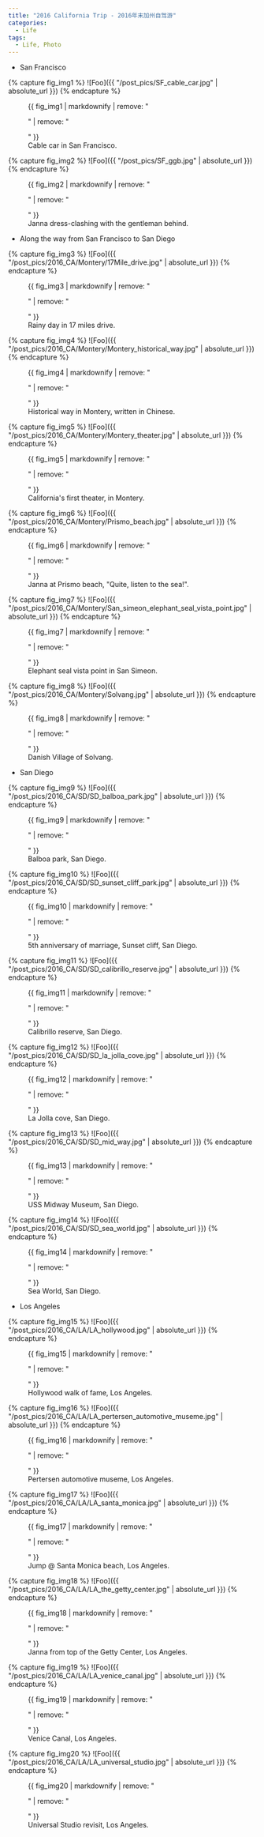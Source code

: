 ```yaml
---
title: "2016 California Trip - 2016年末加州自驾游"
categories: 
  - Life
tags:
  - Life, Photo
---
```

- San Francisco

{% capture fig_img1 %}
![Foo]({{ "/post_pics/SF_cable_car.jpg" | absolute_url }})
{% endcapture %}
<figure>
  {{ fig_img1 | markdownify | remove: "<p>" | remove: "</p>" }}
  <figcaption>Cable car in San Francisco.</figcaption>
</figure>

{% capture fig_img2 %}
![Foo]({{ "/post_pics/SF_ggb.jpg" | absolute_url }})
{% endcapture %}
<figure>
  {{ fig_img2 | markdownify | remove: "<p>" | remove: "</p>" }}
  <figcaption>Janna dress-clashing with the gentleman behind.</figcaption>
</figure>

- Along the way from San Francisco to San Diego

{% capture fig_img3 %}
![Foo]({{ "/post_pics/2016_CA/Montery/17Mile_drive.jpg" | absolute_url }})
{% endcapture %}
<figure>
  {{ fig_img3 | markdownify | remove: "<p>" | remove: "</p>" }}
  <figcaption>Rainy day in 17 miles drive.</figcaption>
</figure>

{% capture fig_img4 %}
![Foo]({{ "/post_pics/2016_CA/Montery/Montery_historical_way.jpg" | absolute_url }})
{% endcapture %}
<figure>
  {{ fig_img4 | markdownify | remove: "<p>" | remove: "</p>" }}
  <figcaption>Historical way in Montery, written in Chinese.</figcaption>
</figure>

{% capture fig_img5 %}
![Foo]({{ "/post_pics/2016_CA/Montery/Montery_theater.jpg" | absolute_url }})
{% endcapture %}
<figure>
  {{ fig_img5 | markdownify | remove: "<p>" | remove: "</p>" }}
  <figcaption>California's first theater, in Montery.</figcaption>
</figure>

{% capture fig_img6 %}
![Foo]({{ "/post_pics/2016_CA/Montery/Prismo_beach.jpg" | absolute_url }})
{% endcapture %}
<figure>
  {{ fig_img6 | markdownify | remove: "<p>" | remove: "</p>" }}
  <figcaption>Janna at Prismo beach, "Quite, listen to the sea!".</figcaption>
</figure>

{% capture fig_img7 %}
![Foo]({{ "/post_pics/2016_CA/Montery/San_simeon_elephant_seal_vista_point.jpg" | absolute_url }})
{% endcapture %}
<figure>
  {{ fig_img7 | markdownify | remove: "<p>" | remove: "</p>" }}
  <figcaption>Elephant seal vista point in San Simeon.</figcaption>
</figure>

{% capture fig_img8 %}
![Foo]({{ "/post_pics/2016_CA/Montery/Solvang.jpg" | absolute_url }})
{% endcapture %}
<figure>
  {{ fig_img8 | markdownify | remove: "<p>" | remove: "</p>" }}
  <figcaption>Danish Village of Solvang.</figcaption>
</figure>

- San Diego

{% capture fig_img9 %}
![Foo]({{ "/post_pics/2016_CA/SD/SD_balboa_park.jpg" | absolute_url }})
{% endcapture %}
<figure>
  {{ fig_img9 | markdownify | remove: "<p>" | remove: "</p>" }}
  <figcaption>Balboa park, San Diego.</figcaption>
</figure>

{% capture fig_img10 %}
![Foo]({{ "/post_pics/2016_CA/SD/SD_sunset_cliff_park.jpg" | absolute_url }})
{% endcapture %}
<figure>
  {{ fig_img10 | markdownify | remove: "<p>" | remove: "</p>" }}
  <figcaption>5th anniversary of marriage, Sunset cliff, San Diego.</figcaption>
</figure>

{% capture fig_img11 %}
![Foo]({{ "/post_pics/2016_CA/SD/SD_calibrillo_reserve.jpg" | absolute_url }})
{% endcapture %}
<figure>
  {{ fig_img11 | markdownify | remove: "<p>" | remove: "</p>" }}
  <figcaption>Calibrillo reserve, San Diego.</figcaption>
</figure>

{% capture fig_img12 %}
![Foo]({{ "/post_pics/2016_CA/SD/SD_la_jolla_cove.jpg" | absolute_url }})
{% endcapture %}
<figure>
  {{ fig_img12 | markdownify | remove: "<p>" | remove: "</p>" }}
  <figcaption>La Jolla cove, San Diego.</figcaption>
</figure>

{% capture fig_img13 %}
![Foo]({{ "/post_pics/2016_CA/SD/SD_mid_way.jpg" | absolute_url }})
{% endcapture %}
<figure>
  {{ fig_img13 | markdownify | remove: "<p>" | remove: "</p>" }}
  <figcaption>USS Midway Museum, San Diego.</figcaption>
</figure>

{% capture fig_img14 %}
![Foo]({{ "/post_pics/2016_CA/SD/SD_sea_world.jpg" | absolute_url }})
{% endcapture %}
<figure>
  {{ fig_img14 | markdownify | remove: "<p>" | remove: "</p>" }}
  <figcaption>Sea World, San Diego.</figcaption>
</figure>

- Los Angeles

{% capture fig_img15 %}
![Foo]({{ "/post_pics/2016_CA/LA/LA_hollywood.jpg" | absolute_url }})
{% endcapture %}
<figure>
  {{ fig_img15 | markdownify | remove: "<p>" | remove: "</p>" }}
  <figcaption>Hollywood walk of fame, Los Angeles.</figcaption>
</figure>

{% capture fig_img16 %}
![Foo]({{ "/post_pics/2016_CA/LA/LA_pertersen_automotive_museme.jpg" | absolute_url }})
{% endcapture %}
<figure>
  {{ fig_img16 | markdownify | remove: "<p>" | remove: "</p>" }}
  <figcaption>Pertersen automotive museme, Los Angeles.</figcaption>
</figure>

{% capture fig_img17 %}
![Foo]({{ "/post_pics/2016_CA/LA/LA_santa_monica.jpg" | absolute_url }})
{% endcapture %}
<figure>
  {{ fig_img17 | markdownify | remove: "<p>" | remove: "</p>" }}
  <figcaption>Jump @ Santa Monica beach, Los Angeles.</figcaption>
</figure>

{% capture fig_img18 %}
![Foo]({{ "/post_pics/2016_CA/LA/LA_the_getty_center.jpg" | absolute_url }})
{% endcapture %}
<figure>
  {{ fig_img18 | markdownify | remove: "<p>" | remove: "</p>" }}
  <figcaption>Janna from top of the Getty Center, Los Angeles.</figcaption>
</figure>

{% capture fig_img19 %}
![Foo]({{ "/post_pics/2016_CA/LA/LA_venice_canal.jpg" | absolute_url }})
{% endcapture %}
<figure>
  {{ fig_img19 | markdownify | remove: "<p>" | remove: "</p>" }}
  <figcaption>Venice Canal, Los Angeles.</figcaption>
</figure>

{% capture fig_img20 %}
![Foo]({{ "/post_pics/2016_CA/LA/LA_universal_studio.jpg" | absolute_url }})
{% endcapture %}
<figure>
  {{ fig_img20 | markdownify | remove: "<p>" | remove: "</p>" }}
  <figcaption>Universal Studio revisit, Los Angeles.</figcaption>
</figure>